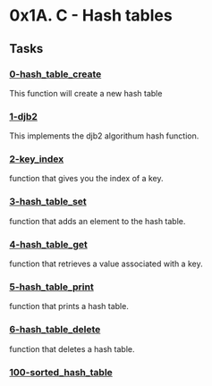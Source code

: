 # 0x1A. C - Hash tables

## Tasks

### [0-hash_table_create](0-hash_table_create.c)

This function will create a new hash table

### [1-djb2](1-djb2.c)

This implements the djb2 algorithum hash function.


### [2-key_index](2-key_index.c)

 function that gives you the index of a key.

### [3-hash_table_set](3-hash_table_set.c)

 function that adds an element to the hash table.

### [4-hash_table_get](4-hash_table_get.c)

 function that retrieves a value associated with a key.

### [5-hash_table_print](5-hash_table_print.c)

 function that prints a hash table.

### [6-hash_table_delete](6-hash_table_delete.c)

 function that deletes a hash table.

### [100-sorted_hash_table](100-sorted_hash_table.c)
